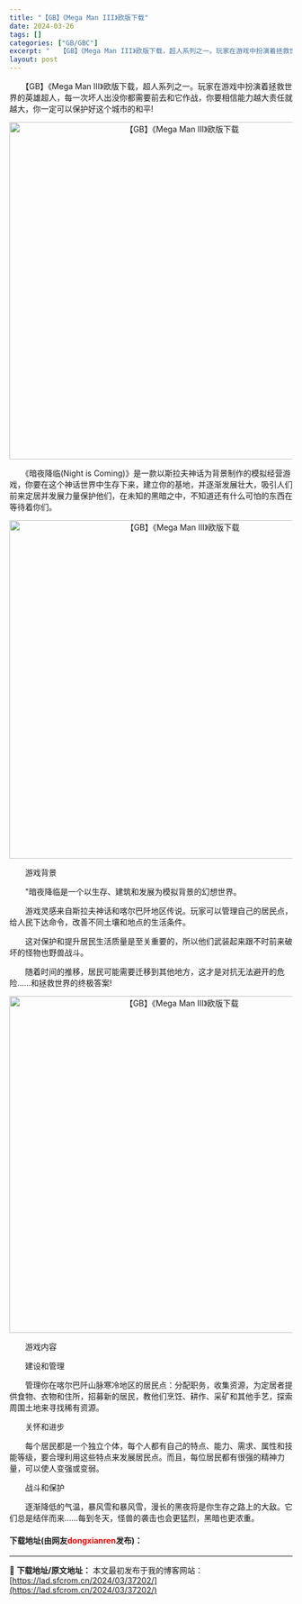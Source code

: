 ```yaml
---
title: "【GB】《Mega Man III》欧版下载"
date: 2024-03-26
tags: []
categories: ["GB/GBC"]
excerpt: "　　【GB】《Mega Man III》欧版下载，超人系列之一。玩家在游戏中扮演着拯救世界的英雄超人，每一次坏人出没你都需要前去和它作战，你要相信能力越大责任就越大，你一定可以保护好这个城市的和平! 　　《暗夜降临(Night is Coming)》是一款以斯拉夫神话为背景制作的模拟经营游戏，你要在&hellip;"
layout: post
---
```


 <p>　　【GB】《Mega Man III》欧版下载，超人系列之一。玩家在游戏中扮演着拯救世界的英雄超人，每一次坏人出没你都需要前去和它作战，你要相信能力越大责任就越大，你一定可以保护好这个城市的和平!</p> <p align="center"><img align="" border="0" src="https://lad.sfcrom.cn/wp-content/uploads/2024/03/20240326_66028134e0bd5.png" width="599" alt="【GB】《Mega Man III》欧版下载" /></p> <p>　　《暗夜降临(Night is Coming)》是一款以斯拉夫神话为背景制作的模拟经营游戏，你要在这个神话世界中生存下来，建立你的基地，并逐渐发展壮大，吸引人们前来定居并发展力量保护他们，在未知的黑暗之中，不知道还有什么可怕的东西在等待着你们。</p> <p align="center"><img align="" border="0" src="https://lad.sfcrom.cn/wp-content/uploads/2024/03/20240326_66028135a8a8f.png" width="601" alt="【GB】《Mega Man III》欧版下载" /></p> <p>　　游戏背景</p> <p>　　&quot;暗夜降临是一个以生存、建筑和发展为模拟背景的幻想世界。</p> <p>　　游戏灵感来自斯拉夫神话和喀尔巴阡地区传说。玩家可以管理自己的居民点，给人民下达命令，改善不同土壤和地点的生活条件。</p> <p>　　这对保护和提升居民生活质量是至关重要的，所以他们武装起来跟不时前来破坏的怪物也野兽战斗。</p> <p>　　随着时间的推移，居民可能需要迁移到其他地方，这才是对抗无法避开的危险&hellip;&hellip;和拯救世界的终极答案!</p> <p align="center"><img align="" border="0" src="https://lad.sfcrom.cn/wp-content/uploads/2024/03/20240326_6602813658822.png" width="598" alt="【GB】《Mega Man III》欧版下载" /></p> <p>　　游戏内容</p> <p>　　建设和管理</p> <p>　　管理你在喀尔巴阡山脉寒冷地区的居民点：分配职务，收集资源，为定居者提供食物、衣物和住所，招募新的居民，教他们烹饪、耕作、采矿和其他手艺，探索周围土地来寻找稀有资源。</p> <p>　　关怀和进步</p> <p>　　每个居民都是一个独立个体，每个人都有自己的特点、能力、需求、属性和技能等级，要合理利用这些特点来发展居民点。而且，每位居民都有很强的精神力量，可以使人变强或变弱。</p> <p>　　战斗和保护</p> <p>　　逐渐降低的气温，暴风雪和暴风雪，漫长的黑夜将是你生存之路上的大敌。它们总是结伴而来&hellip;&hellip;每到冬天，怪兽的袭击也会更猛烈，黑暗也更浓重。</p> <p><h4>下载地址(由网友<font color="red">dongxianren</font>发布)：</h4></p> 

---
📖 **下载地址/原文地址：** 本文最初发布于我的博客网站：[https://lad.sfcrom.cn/2024/03/37202/](https://lad.sfcrom.cn/2024/03/37202/)
